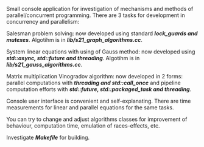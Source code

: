 Small console application for investigation of mechanisms and methods of parallel/concurrent programming.
There are 3 tasks for development in concurrency and parallelism:

Salesman problem solving: now developed using standard ***lock_guards and mutexes***. Algotihm is in ***lib/s21_graph_algorithms.cc***.

System linear equations with using of Gauss method: now developed using ***std::async, std::future and threading***. Algotihm is in ***lib/s21_gauss_algorithms.cc***.

Matrix multiplication Vinogradov algorithm: now developed in 2 forms:
parallel computations with ***threading and std::call_once*** and pipeline computation efforts with ***std::future, std::packaged_task and threading***.

Console user interface is convenient and self-explanating. There are time measurements for linear and parallel equations for the same tasks.

You can try to change and adjust algorithms classes for improvement of behaviour, computation time, emulation of races-effects, etc.

Investigate ***Makefile*** for building.
